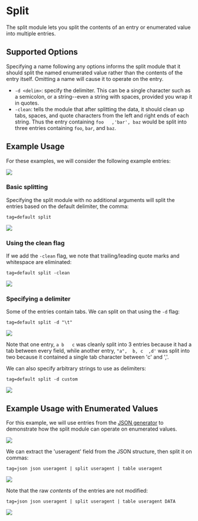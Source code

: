 # Split

The split module lets you split the contents of an entry or enumerated value into multiple entries.

## Supported Options

Specifying a name following any options informs the split module that it should split the named enumerated value rather than the contents of the entry itself. Omitting a name will cause it to operate on the entry.

* `-d <delim>`: specify the delimiter. This can be a single character such as a semicolon, or a string--even a string with spaces, provided you wrap it in quotes.
* `-clean`: tells the module that after splitting the data, it should clean up tabs, spaces, and quote characters from the left and right ends of each string. Thus the entry containing `foo   ,'bar', baz` would be split into three entries containing `foo`, `bar`, and `baz`.

## Example Usage

For these examples, we will consider the following example entries:

![](data.png)

### Basic splitting

Specifying the split module with no additional arguments will split the entries based on the default delimiter, the comma:

```
tag=default split
```

![](s1.png)

### Using the clean flag

If we add the `-clean` flag, we note that trailing/leading quote marks and whitespace are eliminated:

```
tag=default split -clean
```

![](s2.png)

### Specifying a delimiter

Some of the entries contain tabs. We can split on that using the `-d` flag:

```
tag=default split -d "\t"
```

![](s3.png)

Note that one entry, `a	b	c` was cleanly split into 3 entries because it had a tab between every field, while another entry, `"a",  b, c	,d'` was split into two because it contained a single tab character between 'c' and ','.

We can also specify arbitrary strings to use as delimiters:

```
tag=default split -d custom
```

![](s4.png)

## Example Usage with Enumerated Values

For this example, we will use entries from the [JSON generator](https://github.com/gravwell/generators) to demonstrate how the split module can operate on enumerated values.

![](ev.png)

We can extract the 'useragent' field from the JSON structure, then split it on commas:

```
tag=json json useragent | split useragent | table useragent
```

![](evdata.png)

Note that the raw *contents* of the entries are not modified:

```
tag=json json useragent | split useragent | table useragent DATA
```

![](evcontents.png)
